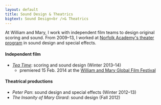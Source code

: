 ```yaml
---
layout: default
title: Sound Design & Theatrics
bigtext: Sound Design<br />& Theatrics
---
```


At William and Mary, I work with independent film teams to design original scoring and sound.
From 2009&ndash;13, I worked at [Norfolk Academy's theater program][NA theater] in sound design and special effects.

[NA theater]: http://www.norfolkacademy.org/podium/default.aspx?t=163976

#### Independent film

- _[Tea Time][]_: scoring and sound design (Winter 2013&ndash;14)
  - premiered 15 Feb. 2014 at the [William and Mary Global Film Festival][GFF]

[Tea Time]: http://vimeo.com/86461120
[GFF]: http://filmfestival.wm.edu/

#### Theatrical productions

- _Peter Pan_: sound design and special effects (Winter 2012&ndash;13)
- _The Insanity of Mary Girard_: sound design (Fall 2012)
